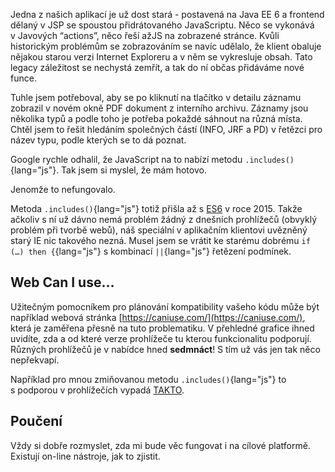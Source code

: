 Jedna z&nbsp;našich aplikací je už dost stará - postavená na Java EE&nbsp;6 a&nbsp;frontend dělaný v&nbsp;JSP se spoustou přidrátovaného JavaScriptu. Něco se vykonává v&nbsp;Javových “actions”, něco řeší ažJS na zobrazené stránce. Kvůli historickým problémům se zobrazováním se navíc udělalo, že klient obaluje nějakou starou verzi Internet Exploreru a&nbsp;v&nbsp;něm se vykresluje obsah. Tato legacy záležitost se nechystá zemřít, a&nbsp;tak do ní občas přidáváme nové funce.

Tuhle jsem potřeboval, aby se po kliknutí na tlačítko v&nbsp;detailu záznamu zobrazil v&nbsp;novém okně PDF dokument z&nbsp;interního archivu. Záznamy jsou několika typů a&nbsp;podle toho je potřeba pokaždé sáhnout na různá místa. Chtěl jsem to řešit hledáním společných částí (INFO, JRF a&nbsp;PD) v&nbsp;řetězci pro název typu, podle kterých se to dá poznat.

Google rychle odhalil, že JavaScript na to nabízí metodu `.includes()`{lang="js"}. Tak jsem si myslel, že mám hotovo.

Jenomže to nefungovalo.

Metoda `.includes()`{lang="js"} totiž přišla až s&nbsp;[ES6](https://www.w3schools.com/js/js_es6.asp) v&nbsp;roce 2015. Takže ačkoliv s&nbsp;ní už dávno nemá problém žádný z&nbsp;dnešních prohlížečů (obvyklý problém při tvorbě webů), náš speciální v&nbsp;aplikačním klientovi uvězněný starý IE nic takového nezná. Musel jsem se vrátit ke starému dobrému `if (…) then {`{lang="js"} s&nbsp;kombinací `||`{lang="js"} řetězení podmínek.

## Web Can I use…
Užitečným pomocníkem pro plánování kompatibility vašeho kódu může být například webová stránka [https://caniuse.com/](https://caniuse.com/), která je zaměřena přesně na tuto problematiku. V&nbsp;přehledné grafice ihned uvidíte, zda a&nbsp;od které verze prohlížeče tu kterou funkcionalitu podporují. Různých prohlížečů je v&nbsp;nabídce hned **sedmnáct**! S&nbsp;tím už vás jen tak něco nepřekvapí.

Například pro mnou zmiňovanou metodu `.includes()`{lang="js"} to s&nbsp;podporou v&nbsp;prohlížečích vypadá [TAKTO](https://caniuse.com/?search=includes).

## Poučení
Vždy si dobře rozmyslet, zda mi bude věc fungovat i&nbsp;na cílové platformě. Existují on-line nástroje, jak to zjistit.
